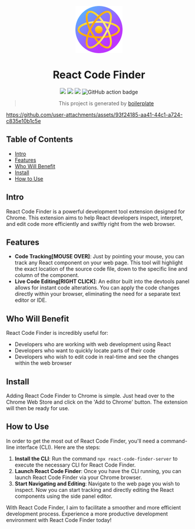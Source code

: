 <div align="center">
<img src="chrome-extension/public/icon-128.png" alt="logo"/>
<h1> React Code Finder</h1>

![](https://img.shields.io/badge/React-61DAFB?style=flat-square&logo=react&logoColor=black)
![](https://img.shields.io/badge/Typescript-3178C6?style=flat-square&logo=typescript&logoColor=white)
![](https://badges.aleen42.com/src/vitejs.svg)
![GitHub action badge](https://github.com/Jonghakseo/react-code-finder-extension/actions/workflows/build-zip.yml/badge.svg)


> This project is generated by [boilerplate](https://github.com/Jonghakseo/chrome-extension-boilerplate-react-vite) 

</div>




https://github.com/user-attachments/assets/93f24185-aa41-44c1-a724-c835e10b1c5e




## Table of Contents

- [Intro](#intro)
- [Features](#features)
- [Who Will Benefit](#who-will-benefit)
- [Install](#install)
- [How to Use](#how-to-use)

## Intro <a name="intro"></a>
React Code Finder is a powerful development tool extension designed for Chrome. This extension aims to help React developers inspect, interpret, and edit code more efficiently and swiftly right from the web browser.

## Features <a name="features"></a>
- **Code Tracking[MOUSE OVER]**: Just by pointing your mouse, you can track any React component on your web page. This tool will highlight the exact location of the source code file, down to the specific line and column of the component.
- **Live Code Editing[RIGHT CLICK]**: An editor built into the devtools panel allows for instant code alterations. You can apply the code changes directly within your browser, eliminating the need for a separate text editor or IDE.

## Who Will Benefit <a name="who-will-benefit"></a>
React Code Finder is incredibly useful for:
- Developers who are working with web development using React
- Developers who want to quickly locate parts of their code
- Developers who wish to edit code in real-time and see the changes within the web browser

## Install <a name="install"></a>
Adding React Code Finder to Chrome is simple. Just head over to the Chrome Web Store and click on the 'Add to Chrome' button. The extension will then be ready for use.

## How to Use <a name="how-to-use"></a>
In order to get the most out of React Code Finder, you'll need a command-line interface (CLI). Here are the steps:

1. **Install the CLI**: Run the command `npx react-code-finder-server` to execute the necessary CLI for React Code Finder.
2. **Launch React Code Finder**: Once you have the CLI running, you can launch React Code Finder via your Chrome browser.
3. **Start Navigating and Editing**: Navigate to the web page you wish to inspect. Now you can start tracking and directly editing the React components using the side panel editor.

With React Code Finder, I aim to facilitate a smoother and more efficient development process. Experience a more productive development environment with React Code Finder today!
